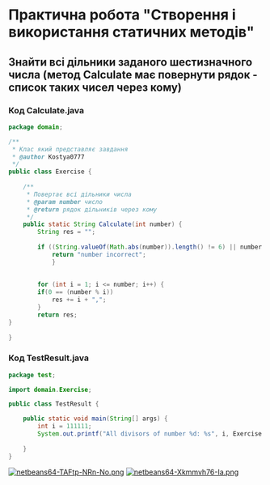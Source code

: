 # Практична робота "Створення і використання статичних методів"
## Знайти всі дільники заданого шестизначного числа (метод Calculate має повернути рядок - список таких чисел через кому)

### Код Calculate.java
```java
package domain;

/**
 * Клас який представляє завдання
 * @author Kostya0777
 */
public class Exercise {
    
    /**
     * Повертає всі дільники числа
     * @param number число
     * @return рядок дільників через кому
     */
    public static String Calculate(int number) {
        String res = "";
        
        if ((String.valueOf(Math.abs(number)).length() != 6) || number < 0) {
            return "number incorrect";
            }
        
        
        for (int i = 1; i <= number; i++) {
        if(0 == (number % i))
            res += i + ",";
        }
        return res;
}
    
}

```
### Код TestResult.java
```java
package test;

import domain.Exercise;

public class TestResult {

    public static void main(String[] args) {
        int i = 111111;
        System.out.printf("All divisors of number %d: %s", i, Exercise.Calculate(i));
        
    }
}


```


[![netbeans64-TAFtp-NRn-No.png](https://i.postimg.cc/1zzV06WH/netbeans64-TAFtp-NRn-No.png)](https://postimg.cc/qN974tHh)
[![netbeans64-Xkmmvh76-Ia.png](https://i.postimg.cc/G2wr3nsy/netbeans64-Xkmmvh76-Ia.png)](https://postimg.cc/d7BgnX6s)
